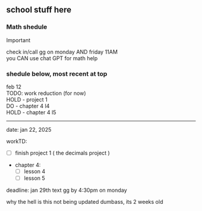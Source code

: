 ## school stuff here





### Math shedule


> [!IMPORTANT]
> check in/call gg on monday AND friday 11AM\
> you CAN use chat GPT for math help


### shedule below, most recent at top 

feb 12\
TODO: work reduction (for now)\
HOLD - project 1\
DO - chapter 4 l4\
HOLD - chapter 4 l5


---
date: jan 22, 2025

workTD: 
- [ ] finish project 1 ( the decimals project )
- chapter 4:
  - [ ] lesson 4
  - [ ] lesson 5

 deadline: jan 29th 
 text gg by 4:30pm on monday



 why the hell is this not being updated dumbass, its 2 weeks old 
